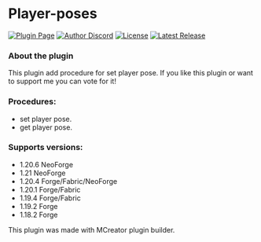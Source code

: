 # Player-poses
[![Plugin Page](https://img.shields.io/badge/Plugin%20Page-green?style=for-the-badge)](https://mcreator.net/plugin/105284/cold-sweat-support)
[![Author Discord](https://img.shields.io/badge/OVONSAME-blue?style=for-the-badge&logo=discord&logoColor=white)](https://discordapp.com/users/OVONSAME)
[![License](https://img.shields.io/badge/License-GPL%203.0-blue?style=for-the-badge)](https://github.com/OVNSAME/Creating-addons-support/blob/main/LICENSE)
[![Latest Release](https://img.shields.io/badge/dynamic/json?url=https%3A%2F%2Fraw.githubusercontent.com%2FPluginSmiths%2FPlayer-poses%2Fmain%2Fplugin.json&query=%24.info.version&style=for-the-badge&label=Latest%20Release&color=green)](https://github.com/PluginSmiths/Player-poses/releases)

### About the plugin
This plugin add procedure for set player pose.
If you like this plugin or want to support me you can vote for it!

### Procedures:
 - set player pose.
 - get player pose.
### Supports versions:
 - 1.20.6 NeoForge
 - 1.21 NeoForge
 - 1.20.4 Forge/Fabric/NeoForge
 - 1.20.1 Forge/Fabric
 - 1.19.4 Forge/Fabric
 - 1.19.2 Forge
 - 1.18.2 Forge

This plugin was made with MCreator plugin builder.
